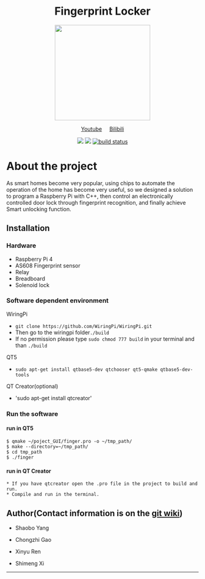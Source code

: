 # <div align=center> Fingerprint Locker </div>


<div align=center><img width = '250' height ='250' src ="https://user-images.githubusercontent.com/31944208/181933886-f17e06ab-4812-4e36-973f-ed0a9678bc0f.png"/></div>

<p align="center">
    <a href="https://youtu.be/Vcys27fCmiU">Youtube</a>
    &nbsp;
    &nbsp;
    <a href="https://www.bilibili.com/video/BV1wF411u73p/">Bilibili</a>
</p>



<p align="center">
    <a href="https://github.com/xiguo0806/Realtime_Group24/issues" alt="Issues">
        <img src="https://img.shields.io/github/issues/xiguo0806/Realtime_Group24.svg" /></a>
    <a href="https://github.com/xiguo0806/Realtime_Group24/blob/main/LICENSE" alt="License">
        <img src="https://img.shields.io/github/license/xiguo0806/Realtime_Group24.svg" /></a>
    <a href="https://github.com/xiguo0806/Realtime_Group24/releases" alt="Tag">
        <img src="https://img.shields.io/github/v/release/xiguo0806/Realtime_Group24.svg?color=blue&include_prereleases" alt="build status"></a>
</p>



# About the project
As smart homes become very popular, using chips to automate the operation of the home has become very useful, so we designed a solution to program a Raspberry Pi with C++, then control an electronically controlled door lock through fingerprint recognition, and finally achieve Smart unlocking function.

## Installation
### Hardware
                
* Raspberry Pi 4
* AS608 Fingerprint sensor
* Relay
* Breadboard
* Solenoid lock


### Software dependent environment
WiringPi
* `git clone https://github.com/WiringPi/WiringPi.git`
* Then go to the wiringpi folder`./build`
* If no permission please type `sudo chmod 777 build` in your terminal and than `./build`

QT5
* `sudo apt-get install qtbase5-dev qtchooser qt5-qmake qtbase5-dev-tools`

QT Creator(optional)
* 'sudo apt-get install qtcreator'
### Run the software
#### run in QT5
```
$ qmake ~/poject_GUI/finger.pro -o ~/tmp_path/
$ make --directory=~/tmp_path/
$ cd tmp_path
$ ./finger
```
#### run in QT Creator
```
* If you have qtcreator open the .pro file in the project to build and run.
* Compile and run in the terminal.

```





## Author(Contact information is on the [git wiki](https://github.com/xiguo0806/Realtime_Group24/wiki/Authors))

+ Shaobo Yang 

+ Chongzhi Gao 

+ Xinyu Ren 

+ Shimeng Xi

---
